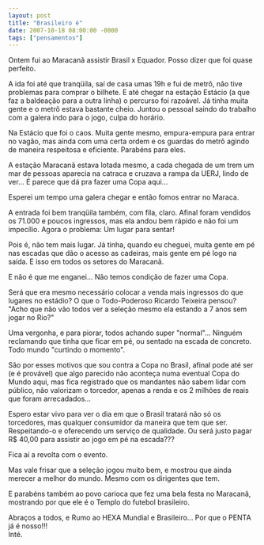 ```yaml
---
layout: post
title: "Brasileiro é"
date: 2007-10-18 08:00:00 -0000
tags: ["pensamentos"]
---
```

Ontem fui ao Maracanã assistir Brasil x Equador. Posso dizer que foi quase perfeito.

A ida foi até que tranqüila, saí de casa umas 19h e fui de metrô, não tive problemas para comprar o bilhete. E até chegar na estação Estácio (a que faz a baldeação para a outra linha) o percurso foi razoável. Já tinha muita gente e o metrô estava bastante cheio. Juntou o pessoal saindo do trabalho com a galera indo para o jogo, culpa do horário.

Na Estácio que foi o caos. Muita gente mesmo, empura-empura para entrar no vagão, mas ainda com uma certa ordem e os guardas do metrô agindo de maneira respeitosa e eficiente. Parabéns para eles.

A estação Maracanã estava lotada mesmo, a cada chegada de um trem um mar de pessoas aparecia na catraca e cruzava a rampa da UERJ, lindo de ver... É parece que dá pra fazer uma Copa aqui...

Esperei um tempo uma galera chegar e então fomos entrar no Maraca.

A entrada foi bem tranqüila também, com fila, claro. Afinal foram vendidos os 71.000 e poucos ingressos, mas ela andou bem rápido e não foi um impecílio. Agora o problema: Um lugar para sentar!

Pois é, não tem mais lugar. Já tinha, quando eu cheguei, muita gente em pé nas escadas que dão o acesso as cadeiras, mais gente em pé logo na saída. E isso em todos os setores do Maracanã.

E não é que me enganei... Não temos condição de fazer uma Copa.

Será que era mesmo necessário colocar a venda mais ingressos do que lugares no estádio? O que o Todo-Poderoso Ricardo Teixeira pensou? "Acho que não vão todos ver a seleção mesmo ela estando a 7 anos sem jogar no Rio?"  
  
Uma vergonha, e para piorar, todos achando super "normal"... Ninguém reclamando que tinha que ficar em pé, ou sentado na escada de concreto. Todo mundo "curtindo o momento".

São por esses motivos que sou contra a Copa no Brasil, afinal pode até ser (e é provável) que algo parecido não aconteça numa eventual Copa do Mundo aqui, mas fica registrado que os mandantes não sabem lidar com público, não valorizam o torcedor, apenas a renda e os 2 milhões de reais que foram arrecadados...

Espero estar vivo para ver o dia em que o Brasil tratará não só os torcedores, mas qualquer consumidor da maneira que tem que ser. Respeitando-o e oferecendo um serviço de qualidade. Ou será justo pagar R$ 40,00 para assistir ao jogo em pé na escada???

Fica aí a revolta com o evento.

Mas vale frisar que a seleção jogou muito bem, e mostrou que ainda merecer a melhor do mundo. Mesmo com os dirigentes que tem.

E parabéns também ao povo carioca que fez uma bela festa no Maracanã, mostrando por que ele é o Templo do futebol brasileiro.

Abraços a todos, e Rumo ao HEXA Mundial e Brasileiro... Por que o PENTA já é nosso!!!  
Inté.
